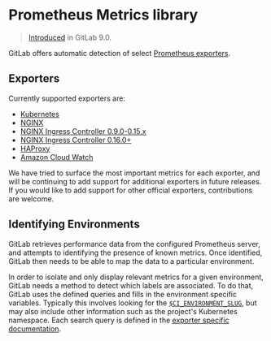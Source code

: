 # Prometheus Metrics library

> [Introduced](https://gitlab.com/gitlab-org/gitlab-foss/-/merge_requests/8935) in GitLab 9.0.

GitLab offers automatic detection of select [Prometheus exporters](https://prometheus.io/docs/instrumenting/exporters/).

## Exporters

Currently supported exporters are:

- [Kubernetes](kubernetes.md)
- [NGINX](nginx.md)
- [NGINX Ingress Controller 0.9.0-0.15.x](nginx_ingress_vts.md)
- [NGINX Ingress Controller 0.16.0+](nginx_ingress.md)
- [HAProxy](haproxy.md)
- [Amazon Cloud Watch](cloudwatch.md)

We have tried to surface the most important metrics for each exporter, and will
be continuing to add support for additional exporters in future releases. If you
would like to add support for other official exporters, contributions are welcome.

## Identifying Environments

GitLab retrieves performance data from the configured Prometheus server, and
attempts to identifying the presence of known metrics. Once identified, GitLab
then needs to be able to map the data to a particular environment.

In order to isolate and only display relevant metrics for a given environment,
GitLab needs a method to detect which labels are associated. To do that,
GitLab uses the defined queries and fills in the environment specific variables.
Typically this involves looking for the
[`$CI_ENVIRONMENT_SLUG`](../../../../ci/variables/README.md#predefined-environment-variables),
but may also include other information such as the project's Kubernetes namespace.
Each search query is defined in the [exporter specific documentation](#exporters).
